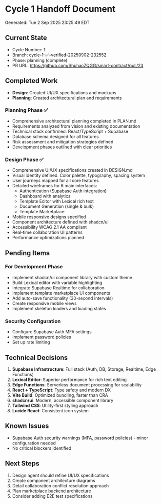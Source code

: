 # Cycle 1 Handoff Document

Generated: Tue  2 Sep 2025 23:25:49 EDT

## Current State
- Cycle Number: 1
- Branch: cycle-1-✅-verified-20250902-232552
- Phase: planning (complete)
- PR URL: https://github.com/ShuhaoZQGG/smart-contract/pull/23

## Completed Work
<!-- Updated by each agent as they complete their phase -->
- **Design**: Created UI/UX specifications and mockups
- **Planning**: Created architectural plan and requirements
### Planning Phase ✅
- Comprehensive architectural planning completed in PLAN.md
- Requirements analyzed from vision and existing documentation
- Technical stack confirmed: React/TypeScript + Supabase
- Database schema designed for all features
- Risk assessment and mitigation strategies defined
- Development phases outlined with clear priorities

### Design Phase ✅
- Comprehensive UI/UX specifications created in DESIGN.md
- Visual identity defined: Color palette, typography, spacing system
- User journeys mapped for all core features
- Detailed wireframes for 6 main interfaces:
  - Authentication (Supabase Auth integration)
  - Dashboard with analytics
  - Template Editor with Lexical rich text
  - Document Generation (single & bulk)
  - Template Marketplace
- Mobile responsive designs specified
- Component architecture defined with shadcn/ui
- Accessibility WCAG 2.1 AA compliant
- Real-time collaboration UI patterns
- Performance optimizations planned

## Pending Items
<!-- Items that need attention in the next phase or cycle -->
### For Development Phase
- Implement shadcn/ui component library with custom theme
- Build Lexical editor with variable highlighting
- Integrate Supabase Realtime for collaboration
- Implement template marketplace UI components
- Add auto-save functionality (30-second intervals)
- Create responsive mobile views
- Implement skeleton loaders and loading states

### Security Configuration
- Configure Supabase Auth MFA settings
- Implement password policies
- Set up rate limiting

## Technical Decisions
<!-- Important technical decisions made during this cycle -->
1. **Supabase Infrastructure**: Full stack (Auth, DB, Storage, Realtime, Edge Functions)
2. **Lexical Editor**: Superior performance for rich text editing
3. **Edge Functions**: Serverless document processing for scalability
4. **React + TypeScript**: Type safety and modern DX
5. **Vite Build**: Optimized bundling, faster than CRA
6. **shadcn/ui**: Modern, accessible component library
7. **Tailwind CSS**: Utility-first styling approach
8. **Lucide React**: Consistent icon system

## Known Issues
<!-- Issues discovered but not yet resolved -->
- Supabase Auth security warnings (MFA, password policies) - minor configuration needed
- No critical blockers identified

## Next Steps
<!-- Clear action items for the next agent/cycle -->
1. Design agent should refine UI/UX specifications
2. Create component architecture diagrams
3. Detail collaboration conflict resolution approach
4. Plan marketplace backend architecture
5. Consider adding E2E test specifications


